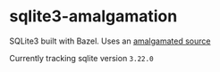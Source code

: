 # sqlite3-amalgamation

SQLite3 built with Bazel. Uses an [amalgamated source](https://www.sqlite.org/amalgamation.html)

Currently tracking sqlite version `3.22.0`
